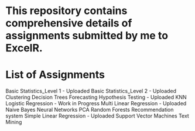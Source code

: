 # This repository contains comprehensive details of assignments submitted by me to ExcelR.

# List of Assignments
Basic Statistics_Level 1 - Uploaded
Basic Statistics_Level 2 - Uploaded
Clustering
Decision Trees
Forecasting
Hypothesis Testing - Uploaded
KNN
Logistic Regression - Work in Progress
Multi Linear Regression - Uploaded
Naive Bayes
Neural Networks
PCA
Random Forests
Recommendation system
Simple Linear Regression - Uploaded
Support Vector Machines
Text Mining
